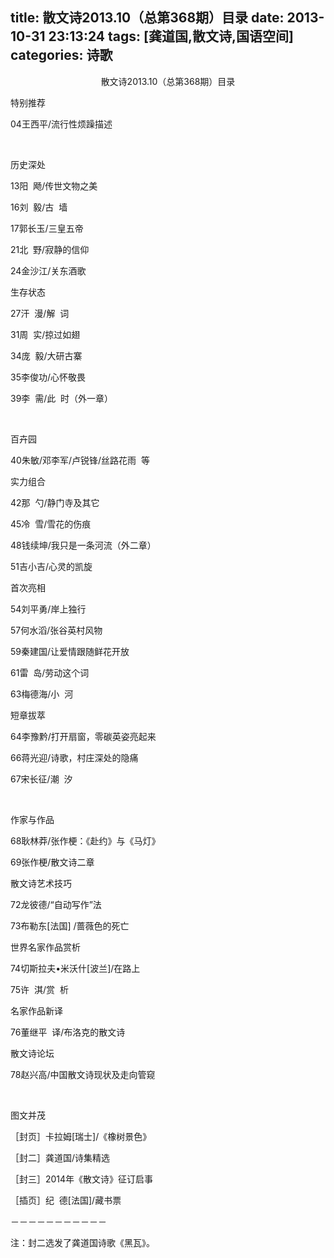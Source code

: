 title: 散文诗2013.10（总第368期）目录
date: 2013-10-31 23:13:24
tags: [龚道国,散文诗,国语空间]
categories: 诗歌
---
 <p align="left"></p> 
 <p align="center">散文诗2013.10（总第368期）目录</p> 
 <p>特别推荐</p> 
 <p align="left">04王西平/流行性烦躁描述</p> 
 <p align="left">&nbsp;</p> 
 <p align="left">历史深处</p> 
 <p>13阳&nbsp; 飏/传世文物之美</p> 
<!-- more --><p>16刘&nbsp; 毅/古&nbsp; 墙</p> 
 <p>17郭长玉/三皇五帝</p> 
 <p>21北&nbsp; 野/寂静的信仰</p> 
 <p>24金沙江/关东酒歌</p> 
 <p>生存状态</p> 
 <p>27汗&nbsp; 漫/解&nbsp; 词</p> 
 <p>31周&nbsp; 实/掠过如翅</p> 
 <p>34庞&nbsp; 毅/大研古寨</p> 
 <p>35李俊功/心怀敬畏</p> 
 <p align="left">39李&nbsp; 需/此&nbsp; 时（外一章）</p> 
 <p align="left">&nbsp;</p> 
 <p align="left">百卉园</p> 
 <p>40朱敏/邓李军/卢锐锋/丝路花雨&nbsp; 等</p> 
 <p>实力组合</p> 
 <p>42那&nbsp; 勺/静门寺及其它</p> 
 <p>45冷&nbsp; 雪/雪花的伤痕</p> 
 <p>48钱续坤/我只是一条河流（外二章）</p> 
 <p>51吉小吉/心灵的凯旋</p> 
 <p>首次亮相</p> 
 <p>54刘平勇/岸上独行</p> 
 <p>57何水滔/张谷英村风物</p> 
 <p align="left">59秦建国/让爱情跟随鲜花开放</p> 
 <p align="left">61雷&nbsp; 岛/劳动这个词</p> 
 <p>63梅德海/小&nbsp; 河</p> 
 <p>短章拔萃</p> 
 <p>64李豫黔/打开扇窗，零碳英姿亮起来</p> 
 <p align="left">66蒋光迎/诗歌，村庄深处的隐痛</p> 
 <p align="left">67宋长征/潮&nbsp; 汐</p> 
 <p align="left">&nbsp;</p> 
 <p align="left">作家与作品</p> 
 <p>68耿林莽/张作梗：《赴约》与《马灯》</p> 
 <p>69张作梗/散文诗二章</p> 
 <p>散文诗艺术技巧</p> 
 <p>72龙彼德/“自动写作”法</p> 
 <p>73布勒东[法国] /蔷薇色的死亡</p> 
 <p>世界名家作品赏析</p> 
 <p>74切斯拉夫•米沃什[波兰]/在路上</p> 
 <p>75许&nbsp; 淇/赏&nbsp; 析</p> 
 <p>名家作品新译</p> 
 <p>76董继平&nbsp; 译/布洛克的散文诗</p> 
 <p>散文诗论坛</p> 
 <p align="left">78赵兴高/中国散文诗现状及走向管窥</p> 
 <p align="left">&nbsp;</p> 
 <p>图文并茂</p> 
 <p>［封页］卡拉姆[瑞士]/《橡树景色》</p> 
 <p>［封二］龚道国/诗集精选</p> 
 <p>［封三］2014年《散文诗》征订启事</p> 
 <p align="left">［插页］纪&nbsp; 德[法国]/藏书票</p> 
 <p align="left">－－－－－－－－－－－</p> 
 <p align="left">注：封二选发了龚道国诗歌《黑瓦》。</p> 
